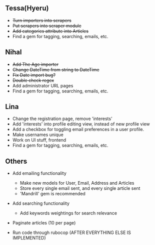## Tessa(Hyeru)
* ~~Turn importers into scrapers~~
* ~~Put scrapers into scraper module~~
* ~~Add categories attribute into Articles~~
* Find a gem for tagging, searching, emails, etc.

## Nihal
* ~~Add The Age importer~~
* ~~Change DateTime from string to DateTime~~
* ~~Fix Date import bug?~~
* ~~Double check regex~~
* Add administrator URL pages
* Find a gem for tagging, searching, emails, etc.

## Lina
* Change the registration page, remove 'interests'
* Add 'interests' into profile editing view, instead of new profile view
* Add a checkbox for toggling email preferences in a user profile.
* Make usernames unique
* Work on UI stuff, frontend
* Find a gem for tagging, searching, emails, etc.

## Others
* Add emailing functionality
	* Make new models for User, Email, Address and Articles
	* Store every single email sent, and every single article sent
	* 'Mandrill' gem is recommended

* Add searching functionality
	* Add keywords weightings for search relevance

* Paginate articles (10 per page)

* Run code through rubocop (AFTER EVERYTHING ELSE IS IMPLEMENTED)

